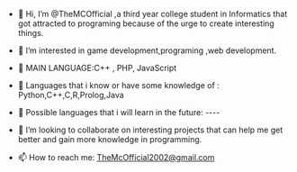 - 👋 Hi, I’m @TheMCOfficial ,a third year college student in Informatics that got attracted to programing because of the urge to create interesting things.

- 👀 I’m interested in game development,programing ,web development.

- 🌱 MAIN LANGUAGE:C++ , PHP, JavaScript

- 🌱 Languages that i know or have some knowledge of : Python,C++,C,R,Prolog,Java
- 🌱 Possible languages that i will learn in the future: ----

- 💞️ I’m looking to collaborate on interesting projects that can help me get better and gain more knowledge in programming.

- 📫 How to reach me: TheMcOfficial2002@gmail.com


<!---
TheMCOfficial/TheMCOfficial is a ✨ special ✨ repository because its `README.md` (this file) appears on your GitHub profile.
You can click the Preview link to take a look at your changes.
--->
